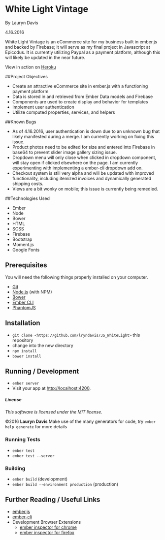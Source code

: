 # White Light Vintage

By Lauryn Davis

4.16.2016

White Light Vintage is an eCommerce site for my business built in ember.js and backed by Firebase; it will serve as my final project in Javascript at Epicodus. It is currently utilizing Paypal as a payment platform, although this will likely be updated in the near future.

View in action on [Heroku](https://secure-waters-85955.herokuapp.com/)

##Project Objectives

* Create an attractive eCommerce site in ember.js with a functioning payment platform
* Data is stored in and retrieved from Ember Data models and Firebase
* Components are used to create display and behavior for templates
* Implement user authentication
* Utilize computed properties, services, and helpers

##Known Bugs

* As of 4.16.2016, user authentication is down due to an unknown bug that likely manifested during a merge. I am currently working on fixing this issue.
* Product photos need to be edited for size and entered into Firebase in base64 to prevent slider image gallery sizing issue.
* Dropdown menu will only close when clicked in dropdown component, will stay open if clicked elsewhere on the page. I am currently experimenting with implementing a ember-cli dropdown add on.
* Checkout system is still very alpha and will be updated with improved functionality, including itemized invoices and dynamically generated shipping costs.
* Views are a bit wonky on mobile; this issue is currently being remedied.

##Technologies Used

* Ember
* Node
* Bower
* HTML
* SCSS
* Firebase
* Bootstrap
* Moment.js
* Google Fonts

## Prerequisites

You will need the following things properly installed on your computer.

* [Git](http://git-scm.com/)
* [Node.js](http://nodejs.org/) (with NPM)
* [Bower](http://bower.io/)
* [Ember CLI](http://ember-cli.com/)
* [PhantomJS](http://phantomjs.org/)

## Installation

* `git clone <https://github.com/lryndavis/JS_WhiteLight>` this repository
* change into the new directory
* `npm install`
* `bower install`

## Running / Development

* `ember server`
* Visit your app at [http://localhost:4200](http://localhost:4200).

##### License

*This software is licensed under the MIT license.*

&copy;2016 **Lauryn Davis**
Make use of the many generators for code, try `ember help generate` for more details

### Running Tests

* `ember test`
* `ember test --server`

### Building

* `ember build` (development)
* `ember build --environment production` (production)

## Further Reading / Useful Links

* [ember.js](http://emberjs.com/)
* [ember-cli](http://ember-cli.com/)
* Development Browser Extensions
  * [ember inspector for chrome](https://chrome.google.com/webstore/detail/ember-inspector/bmdblncegkenkacieihfhpjfppoconhi)
  * [ember inspector for firefox](https://addons.mozilla.org/en-US/firefox/addon/ember-inspector/)
